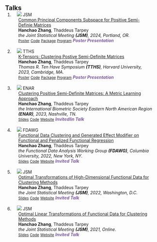 <h2 id="Talks" style="margin: 2px 0px -15px;">Talks</h2>

<div class="publications">
<ol class="bibliography">



<li>
<div class="pub-row">

  <div class="col-sm-3 abbr" style="position: relative;padding-right: 15px;padding-left: 15px;">
    <img src="assets/img/JSM2024.png" class="teaser img-fluid z-depth-1">
    <abbr class="badge">JSM</abbr>
  </div>

  <div class="col-sm-9" style="position: relative;padding-right: 15px;padding-left: 20px;">
    <div class="title"><a href="assets/files/cpc/presentation.html" target="_blank">Common Principal Components Subspace for Positive Semi-Definie Matrices</a></div>
    <div class="author"><strong>Hanchao Zhang</strong>, Thaddeus Tarpey</div>
    <div class="periodical"><em>the Joint Statistical Meeting <strong>(JSM)</strong>, 2024, Portland, OR.</em></div>
    <div class="links">
      <a href="assets/files/cpc/presentation.html" class="btn btn-sm z-depth-0" role="button" target="_blank" style="font-size:12px;">Poster</a>
      <a href="https://github.com/Hanchao-Zhang/K-Tensors" class="btn btn-sm z-depth-0" role="button" target="_blank" style="font-size:12px;">Code</a>
      <a href="https://pypi.org/project/KTensors/" class="btn btn-sm z-depth-0" role="button" target="_blank" style="font-size:12px;">Package</a>
      <a href="assets/files/cpc/presentation.html" class="btn btn-sm z-depth-0" role="button" target="_blank" style="font-size:12px;">Program</a>
      <strong><i style="color:#7b5aa6">Poster Presentation</i></strong>
    </div>
  </div>
</div>
</li>
  
<br>

<li>
<div class="pub-row">

  <div class="col-sm-3 abbr" style="position: relative;padding-right: 15px;padding-left: 15px;">
    <img src="assets/img/TTHS2023.png" class="teaser img-fluid z-depth-1">
    <abbr class="badge">TTHS</abbr>
  </div>

  <div class="col-sm-9" style="position: relative;padding-right: 15px;padding-left: 20px;">
    <div class="title"><a href="assets/files/TenHave2023.pdf" target="_blank">K-Tensors: Clustering Postive Semi-Definite Matrices</a></div>
    <div class="author"><strong>Hanchao Zhang</strong>, Thaddeus Tarpey</div>
    <div class="periodical"><em>Thomas R. Ten Have Symposium <strong>(TTHS)</strong>, Harvard University, 2023, Cambridge, MA.</em></div>
    <div class="links">
      <a href="assets/files/TenHave2023.pdf" class="btn btn-sm z-depth-0" role="button" target="_blank" style="font-size:12px;">Poster</a>
      <a href="https://github.com/Hanchao-Zhang/K-Tensors" class="btn btn-sm z-depth-0" role="button" target="_blank" style="font-size:12px;">Code</a>
      <a href="https://pypi.org/project/KTensors/" class="btn btn-sm z-depth-0" role="button" target="_blank" style="font-size:12px;">Package</a>
      <a href="assets/files/TTH Program.pdf" class="btn btn-sm z-depth-0" role="button" target="_blank" style="font-size:12px;">Program</a>
      <strong><i style="color:#7b5aa6">Poster Presentation</i></strong>
    </div>
  </div>
</div>
</li>
  
<br>



<li>
<div class="pub-row">

  <div class="col-sm-3 abbr" style="position: relative;padding-right: 15px;padding-left: 15px;">
    <img src="assets/img/ENAR2023.png" class="teaser img-fluid z-depth-1">
    <abbr class="badge">ENAR</abbr>
  </div>

  <div class="col-sm-9" style="position: relative;padding-right: 15px;padding-left: 20px;">
    <div class="title"><a href="assets/files/ENAR2023.pdf" target="_blank">Clustering Positive Semi-Definite Matrices: A Metric Learning Approach</a></div>
    <div class="author"><strong>Hanchao Zhang</strong>, Thaddeus Tarpey</div>
    <div class="periodical"><em>the International Biometric Society Eastern North American Region <strong>(ENAR)</strong>, 2023, Nashville, TN.</em></div>
    <div class="links">
      <a href="assets/files/ENAR2023.pdf" class="btn btn-sm z-depth-0" role="button" target="_blank" style="font-size:12px;">Slides</a>
      <a href="https://github.com/Hanchao-Zhang" class="btn btn-sm z-depth-0" role="button" target="_blank" style="font-size:12px;">Code</a>
      <a href="https://www.enar.org/meetings/spring2023/program/scientific_program.pdf" class="btn btn-sm z-depth-0" role="button" target="_blank" style="font-size:12px;">Website</a>
      <!-- <a href="assets/files/ENAR2023.bib" class="btn btn-sm z-depth-0" role="button" target="_blank" style="font-size:12px;">BibTex</a> -->
      <strong><i style="color:#7b5aa6">Invitedlin Talk</i></strong>
    </div>
  </div>
</div>
</li>
  
<br>


<li>
<div class="pub-row">

  <div class="col-sm-3 abbr" style="position: relative;padding-right: 15px;padding-left: 15px;">
    <img src="assets/img/fdawg.png" class="teaser img-fluid z-depth-1">
    <abbr class="badge">FDAWG</abbr>
  </div>

  <div class="col-sm-9" style="position: relative;padding-right: 15px;padding-left: 20px;">
    <div class="title"><a href="assets/files/JSM2022.pdf" target="_blank">Functional Data Clustering and Generated Effect Modifier on Functional and Penalized Functional Regression</a></div>
    <div class="author"><strong>Hanchao Zhang</strong>, Thaddeus Tarpey</div>
    <div class="periodical"><em>the Functional Data Analysis Working Group <strong>(FDAWG)</strong>, Columbia University, 2022, New York, NY.</em></div>
    <div class="links">
      <a href="assets/files/JSM2022.pdf" class="btn btn-sm z-depth-0" role="button" target="_blank" style="font-size:12px;">Slides</a>
      <a href="https://github.com/Hanchao-Zhang" class="btn btn-sm z-depth-0" role="button" target="_blank" style="font-size:12px;">Code</a>
      <a href="https://www.publichealth.columbia.edu/research/programs/functional-data-analysis-working-group" class="btn btn-sm z-depth-0" role="button" target="_blank" style="font-size:12px;">Website</a>
      <!-- <a href="assets/files/JSM2022.bib" class="btn btn-sm z-depth-0" role="button" target="_blank" style="font-size:12px;">BibTex</a> -->
      <strong><i style="color:#7b5aa6">Invited Talk</i></strong>
    </div>
  </div>
</div>
</li>
  
<br>

<li>
<div class="pub-row">

  <div class="col-sm-3 abbr" style="position: relative;padding-right: 15px;padding-left: 15px;">
    <img src="assets/img/JSM2022.png" class="teaser img-fluid z-depth-1">
    <abbr class="badge">JSM</abbr>
  </div>

  <div class="col-sm-9" style="position: relative;padding-right: 15px;padding-left: 20px;">
    <div class="title"><a href="assets/files/JSM2022.pdf" target="_blank">Optimal Transformations of High-Dimensional Functional Data for Clustering Methods</a></div>
    <div class="author"><strong>Hanchao Zhang</strong>, Thaddeus Tarpey</div>
    <div class="periodical"><em>the Joint Statistical Meeting <strong>(JSM)</strong>, 2022, Washington, D.C.</em></div>
    <div class="links">
      <a href="assets/files/JSM2022.pdf" class="btn btn-sm z-depth-0" role="button" target="_blank" style="font-size:12px;">Slides</a>
      <a href="https://github.com/Hanchao-Zhang" class="btn btn-sm z-depth-0" role="button" target="_blank" style="font-size:12px;">Code</a>
      <a href="https://ww2.amstat.org/meetings/jsm/2022/onlineprogram/AbstractDetails.cfm?abstractid=323029" class="btn btn-sm z-depth-0" role="button" target="_blank" style="font-size:12px;">Website</a>
      <!-- <a href="assets/files/JSM2022.bib" class="btn btn-sm z-depth-0" role="button" target="_blank" style="font-size:12px;">BibTex</a> -->
      <strong><i style="color:#7b5aa6">Invited Talk</i></strong>
    </div>
  </div>
</div>
</li>
  
<br>


<li>
<div class="pub-row">

  <div class="col-sm-3 abbr" style="position: relative;padding-right: 15px;padding-left: 15px;">
    <img src="assets/img/JSM2021.png" class="teaser img-fluid z-depth-1">
    <abbr class="badge">JSM</abbr>
  </div>

  <div class="col-sm-9" style="position: relative;padding-right: 15px;padding-left: 20px;">
    <div class="title"><a href="assets/files/JSM2021.pdf" target="_blank">Optimal Linear Transformations of Functional Data for Clustering Methods</a></div>
    <div class="author"><strong>Hanchao Zhang</strong>, Thaddeus Tarpey</div>
    <div class="periodical"><em>the Joint Statistical Meeting <strong>(JSM)</strong>, 2021, Online.</em></div>
    <div class="links">
      <a href="assets/files/JSM2021.pdf" class="btn btn-sm z-depth-0" role="button" target="_blank" style="font-size:12px;">Slides</a>
      <a href="https://github.com/Hanchao-Zhang" class="btn btn-sm z-depth-0" role="button" target="_blank" style="font-size:12px;">Code</a>
      <a href="https://ww2.amstat.org/meetings/jsm/2021/onlineprogram/AbstractDetails.cfm?abstractid=317415" class="btn btn-sm z-depth-0" role="button" target="_blank" style="font-size:12px;">Website</a>
      <!-- <a href="assets/files/JSM2021.bib" class="btn btn-sm z-depth-0" role="button" target="_blank" style="font-size:12px;">BibTex</a> -->
      <strong><i style="color:#7b5aa6">Invited Talk</i></strong>
    </div>
  </div>
</div>
</li>
  

</ol>
</div>
